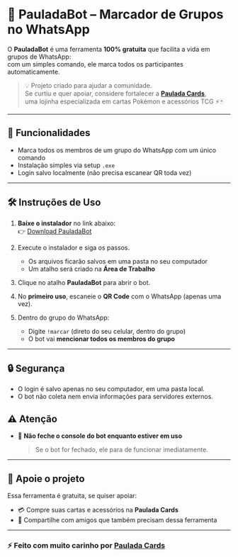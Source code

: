 # 📢 PauladaBot – Marcador de Grupos no WhatsApp  

O **PauladaBot** é uma ferramenta **100% gratuita** que facilita a vida em grupos de WhatsApp:  
com um simples comando, ele marca todos os participantes automaticamente.  

> 💡 Projeto criado para ajudar a comunidade.  
> Se curtiu e quer apoiar, considere fortalecer a **[Paulada Cards](https://www.mypcards.com/PauladaCards)**,  
> uma lojinha especializada em cartas Pokémon e acessórios TCG ⚡🃏  

---

## 🚀 Funcionalidades
- Marca todos os membros de um grupo do WhatsApp com um único comando
- Instalação simples via setup `.exe`
- Login salvo localmente (não precisa escanear QR toda vez)

---

## 🛠️ Instruções de Uso

1. **Baixe o instalador** no link abaixo:  
   👉 [Download PauladaBot](https://github.com/paulo-lada/Marcar-Todos---SETUP/releases/download/Release/PauladaBot-Setup.exe)

2. Execute o instalador e siga os passos.  
   - Os arquivos ficarão salvos em uma pasta no seu computador  
   - Um atalho será criado na **Área de Trabalho**

3. Clique no atalho **PauladaBot** para abrir o bot.

4. No **primeiro uso**, escaneie o **QR Code** com o WhatsApp (apenas uma vez).

5. Dentro do grupo do WhatsApp:  
   - Digite `!marcar` (direto do seu celular, dentro do grupo)  
   - O bot vai **mencionar todos os membros do grupo**

---

## 🔒 Segurança
- O login é salvo apenas no seu computador, em uma pasta local.  
- O bot não coleta nem envia informações para servidores externos.  

## ⚠️ Atenção

- 🔴 **Não feche o console do bot enquanto estiver em uso**  
  > Se o bot for fechado, ele para de funcionar imediatamente.  

---

## 🤝 Apoie o projeto
Essa ferramenta é gratuita, se quiser apoiar:  

- 💳 Compre suas cartas e acessórios na **Paulada Cards**  
- 📲 Compartilhe com amigos que também precisam dessa ferramenta  

---

### ⚡ Feito com muito carinho por [Paulada Cards](https://www.instagram.com/pauladacards)
